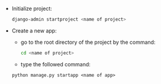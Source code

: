 * Initialize project: 
  ```bash
  django-admin startproject <name of project>
  ```

* Create a new app:
    * go to the root directory of the project by the command: 
      ```bash
      cd <name of project>
      ```
    * type the followed command: 
    ```
    python manage.py startapp <name of app>
    ```
